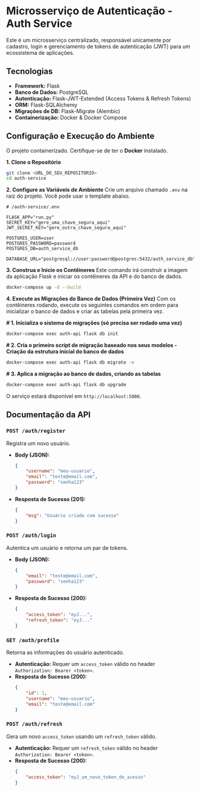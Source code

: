 # Microsserviço de Autenticação - Auth Service

Este é um microsserviço centralizado, responsável unicamente por cadastro, login e gerenciamento de tokens de autenticação (JWT) para um ecossistema de aplicações.

## Tecnologias

* **Framework:** Flask
* **Banco de Dados:** PostgreSQL
* **Autenticação:** Flask-JWT-Extended (Access Tokens & Refresh Tokens)
* **ORM:** Flask-SQLAlchemy
* **Migrações de DB:** Flask-Migrate (Alembic)
* **Containerização:** Docker & Docker Compose

## Configuração e Execução do Ambiente

O projeto containerizado. Certifique-se de ter o **Docker** instalado.

**1. Clone o Repositório**
```bash
git clone <URL_DO_SEU_REPOSITORIO>
cd auth-service
```

**2. Configure as Variáveis de Ambiente**
Crie um arquivo chamado `.env` na raiz do projeto. Você pode usar o template abaixo.

```env
# /auth-service/.env

FLASK_APP="run.py"
SECRET_KEY="gere_uma_chave_segura_aqui"
JWT_SECRET_KEY="gere_outra_chave_segura_aqui"

POSTGRES_USER=user
POSTGRES_PASSWORD=password
POSTGRES_DB=auth_service_db

DATABASE_URL="postgresql://user:password@postgres:5432/auth_service_db"
```

**3. Construa e Inicie os Contêineres**
Este comando irá construir a imagem da aplicação Flask e iniciar os contêineres da API e do banco de dados.

```bash
docker-compose up -d --build
```

**4. Execute as Migrações do Banco de Dados (Primeira Vez)**
Com os contêineres rodando, execute os seguintes comandos em ordem para inicializar o banco de dados e criar as tabelas pela primeira vez.


**# 1. Inicializa o sistema de migrações (só precisa ser rodado uma vez)**
```bash
docker-compose exec auth-api flask db init
```

**# 2. Cria o primeiro script de migração baseado nos seus modelos - Criação da estrutura inicial do banco de dados**
```bash
docker-compose exec auth-api flask db migrate -m
```

**# 3. Aplica a migração ao banco de dados, criando as tabelas**
```bash
docker-compose exec auth-api flask db upgrade
```

O serviço estará disponível em `http://localhost:5000`.

## Documentação da API

### `POST /auth/register`
Registra um novo usuário.

* **Body (JSON):**
    ```json
    {
        "username": "meu-usuario",
        "email": "teste@email.com",
        "password": "senha123"
    }
    ```
* **Resposta de Sucesso (201):**
    ```json
    {
        "msg": "Usuário criado com sucesso"
    }
    ```

### `POST /auth/login`
Autentica um usuário e retorna um par de tokens.

* **Body (JSON):**
    ```json
    {
        "email": "teste@email.com",
        "password": "senha123"
    }
    ```
* **Resposta de Sucesso (200):**
    ```json
    {
        "access_token": "eyJ...",
        "refresh_token": "eyJ..."
    }
    ```

### `GET /auth/profile`
Retorna as informações do usuário autenticado.

* **Autenticação:** Requer um `access_token` válido no header `Authorization: Bearer <token>`.
* **Resposta de Sucesso (200):**
    ```json
    {
        "id": 1,
        "username": "meu-usuario",
        "email": "teste@email.com"
    }
    ```

### `POST /auth/refresh`
Gera um novo `access_token` usando um `refresh_token` válido.

* **Autenticação:** Requer um `refresh_token` válido no header `Authorization: Bearer <token>`.
* **Resposta de Sucesso (200):**
    ```json
    {
        "access_token": "eyJ_um_novo_token_de_acesso"
    }
    ```
